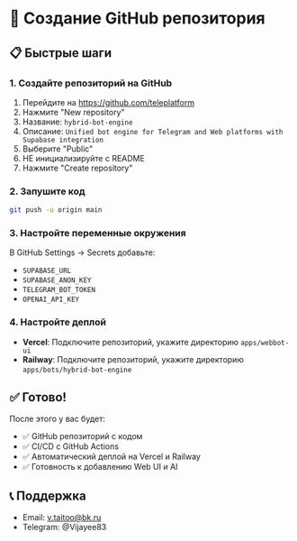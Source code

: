# 🚀 Создание GitHub репозитория

## 📋 Быстрые шаги

### 1. Создайте репозиторий на GitHub
1. Перейдите на https://github.com/teleplatform
2. Нажмите "New repository"
3. Название: `hybrid-bot-engine`
4. Описание: `Unified bot engine for Telegram and Web platforms with Supabase integration`
5. Выберите "Public"
6. НЕ инициализируйте с README
7. Нажмите "Create repository"

### 2. Запушите код
```bash
git push -u origin main
```

### 3. Настройте переменные окружения
В GitHub Settings → Secrets добавьте:
- `SUPABASE_URL`
- `SUPABASE_ANON_KEY`
- `TELEGRAM_BOT_TOKEN`
- `OPENAI_API_KEY`

### 4. Настройте деплой
- **Vercel**: Подключите репозиторий, укажите директорию `apps/webbot-ui`
- **Railway**: Подключите репозиторий, укажите директорию `apps/bots/hybrid-bot-engine`

## ✅ Готово!
После этого у вас будет:
- ✅ GitHub репозиторий с кодом
- ✅ CI/CD с GitHub Actions
- ✅ Автоматический деплой на Vercel и Railway
- ✅ Готовность к добавлению Web UI и AI

## 📞 Поддержка
- Email: v.taitoo@bk.ru
- Telegram: @Vijayee83 